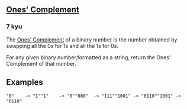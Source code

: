 <h2><a href=https://www.codewars.com/kata/59b11f57f322e5da45000254/train/javascript target="_blank">Ones' Complement</a></h2><h3>7 kyu</h3><p>The <a href="https://en.wikipedia.org/wiki/Ones%27_complement" data-turbolinks="false" target="_blank">Ones' Complement</a> of a binary number is the number obtained by swapping all the 0s for 1s and all the 1s for 0s.</p><p>For any given binary number,formatted as a string, return the Ones' Complement of that number.</p><h2 id="examples">Examples</h2><pre><code>"0"    -&gt; "1""1"    -&gt; "0""000"  -&gt; "111""1001" -&gt; "0110""1001" -&gt; "0110"</code></pre>